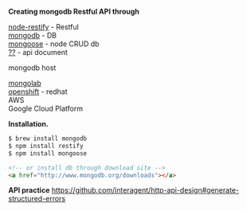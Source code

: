 
**Creating mongodb Restful API through**

[node-restify](https://github.com/mcavage/node-restify) - Restful <br/>
[mongodb](http://www.mongodb.org/) - DB <br/>
[mongoose](http://mongoosejs.com/) - node CRUD db  <br/>
[??](??) - api document

mongodb host

[mongolab](https://mongolab.com) <br/>
[openshift](https://www.openshift.com) - redhat <br/>
AWS <br/>
Google Cloud Platform

**Installation.**

```bash
$ brew install mongodb
$ npm install restify
$ npm install mongoose
```

```html
<!-- or install db through download site -->
<a href="http://www.mongodb.org/downloads"></a>
```


**API practice**
https://github.com/interagent/http-api-design#generate-structured-errors


